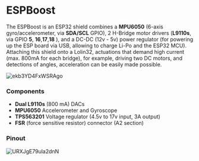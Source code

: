 # ESPBoost
The ESPBoost is an ESP32 shield combines a **MPU6050** (6-axis gyro/accelerometer, via **SDA/SCL** GPIO), 2 H-Bridge motor drivers (**L9110s**, via GPIO **5**, **16**,**17**,**18** ), and a DC-DC (12v - 5v) power regulator (for powering up the ESP board via USB, allowing to charge Li-Po and the ESP32 MCU). Attaching this shield onto a Lolin32, actuations that demand high current (max. 800mA for each bridge), for example, driving two DC motors, and detections of angles, acceleration can be easily made possible. 

![ekb3YD4FxWSRAgo](https://i.loli.net/2020/06/04/ekb3YD4FxWSRAgo.png)

### Components

* **Dual L9110s** (800 mA) DACs
* **MPU6050** Accelerometer and Gyroscope
* **TPS563201** Voltage regulator (4.5v to 17v input, 3A output)
* **FSR** (force sensitive resistor) connector  (A2 section)

### Pinout 

![URXJgE79ula2dnN](https://i.loli.net/2020/06/04/URXJgE79ula2dnN.png)

